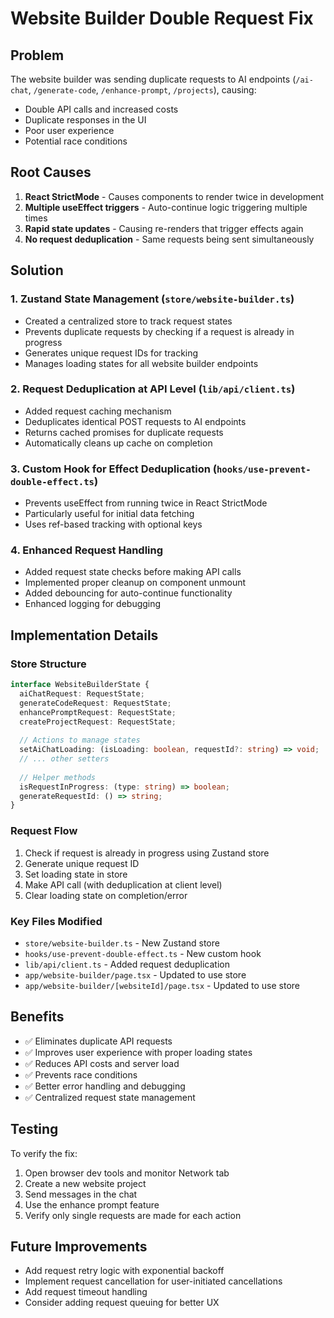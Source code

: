 # Website Builder Double Request Fix

## Problem
The website builder was sending duplicate requests to AI endpoints (`/ai-chat`, `/generate-code`, `/enhance-prompt`, `/projects`), causing:
- Double API calls and increased costs
- Duplicate responses in the UI
- Poor user experience
- Potential race conditions

## Root Causes
1. **React StrictMode** - Causes components to render twice in development
2. **Multiple useEffect triggers** - Auto-continue logic triggering multiple times
3. **Rapid state updates** - Causing re-renders that trigger effects again
4. **No request deduplication** - Same requests being sent simultaneously

## Solution

### 1. Zustand State Management (`store/website-builder.ts`)
- Created a centralized store to track request states
- Prevents duplicate requests by checking if a request is already in progress
- Generates unique request IDs for tracking
- Manages loading states for all website builder endpoints

### 2. Request Deduplication at API Level (`lib/api/client.ts`)
- Added request caching mechanism
- Deduplicates identical POST requests to AI endpoints
- Returns cached promises for duplicate requests
- Automatically cleans up cache on completion

### 3. Custom Hook for Effect Deduplication (`hooks/use-prevent-double-effect.ts`)
- Prevents useEffect from running twice in React StrictMode
- Particularly useful for initial data fetching
- Uses ref-based tracking with optional keys

### 4. Enhanced Request Handling
- Added request state checks before making API calls
- Implemented proper cleanup on component unmount
- Added debouncing for auto-continue functionality
- Enhanced logging for debugging

## Implementation Details

### Store Structure
```typescript
interface WebsiteBuilderState {
  aiChatRequest: RequestState;
  generateCodeRequest: RequestState;
  enhancePromptRequest: RequestState;
  createProjectRequest: RequestState;
  
  // Actions to manage states
  setAiChatLoading: (isLoading: boolean, requestId?: string) => void;
  // ... other setters
  
  // Helper methods
  isRequestInProgress: (type: string) => boolean;
  generateRequestId: () => string;
}
```

### Request Flow
1. Check if request is already in progress using Zustand store
2. Generate unique request ID
3. Set loading state in store
4. Make API call (with deduplication at client level)
5. Clear loading state on completion/error

### Key Files Modified
- `store/website-builder.ts` - New Zustand store
- `hooks/use-prevent-double-effect.ts` - New custom hook
- `lib/api/client.ts` - Added request deduplication
- `app/website-builder/page.tsx` - Updated to use store
- `app/website-builder/[websiteId]/page.tsx` - Updated to use store

## Benefits
- ✅ Eliminates duplicate API requests
- ✅ Improves user experience with proper loading states
- ✅ Reduces API costs and server load
- ✅ Prevents race conditions
- ✅ Better error handling and debugging
- ✅ Centralized request state management

## Testing
To verify the fix:
1. Open browser dev tools and monitor Network tab
2. Create a new website project
3. Send messages in the chat
4. Use the enhance prompt feature
5. Verify only single requests are made for each action

## Future Improvements
- Add request retry logic with exponential backoff
- Implement request cancellation for user-initiated cancellations
- Add request timeout handling
- Consider adding request queuing for better UX